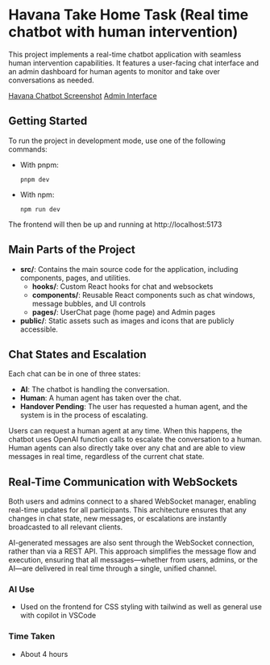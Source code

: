 # Havana Take Home Task (Real time chatbot with human intervention)

This project implements a real-time chatbot application with seamless human intervention capabilities. It features a user-facing chat interface and an admin dashboard for human agents to monitor and take over conversations as needed.

[Havana Chatbot Screenshot](https://github.com/ryanjansen/havana/blob/main/screenshot-user.png)
[Admin Interface](https://github.com/ryanjansen/havana/blob/main/screenshot-admin.png)

## Getting Started

To run the project in development mode, use one of the following commands:

-   With pnpm:
    ```
    pnpm dev
    ```
-   With npm:
    ```
    npm run dev
    ```

The frontend will then be up and running at http://localhost:5173

## Main Parts of the Project

-   **src/**: Contains the main source code for the application, including components, pages, and utilities.
    -   **hooks/**: Custom React hooks for chat and websockets
    -   **components/**: Reusable React components such as chat windows, message bubbles, and UI controls
    -   **pages/**: UserChat page (home page) and Admin pages
-   **public/**: Static assets such as images and icons that are publicly accessible.

## Chat States and Escalation

Each chat can be in one of three states:

-   **AI**: The chatbot is handling the conversation.
-   **Human**: A human agent has taken over the chat.
-   **Handover Pending**: The user has requested a human agent, and the system is in the process of escalating.

Users can request a human agent at any time. When this happens, the chatbot uses OpenAI function calls to escalate the conversation to a human. Human agents can also directly take over any chat and are able to view messages in real time, regardless of the current chat state.

## Real-Time Communication with WebSockets

Both users and admins connect to a shared WebSocket manager, enabling real-time updates for all participants. This architecture ensures that any changes in chat state, new messages, or escalations are instantly broadcasted to all relevant clients.

AI-generated messages are also sent through the WebSocket connection, rather than via a REST API. This approach simplifies the message flow and execution, ensuring that all messages—whether from users, admins, or the AI—are delivered in real time through a single, unified channel.

### AI Use

-   Used on the frontend for CSS styling with tailwind as well as general use with copilot in VSCode

### Time Taken

-   About 4 hours
